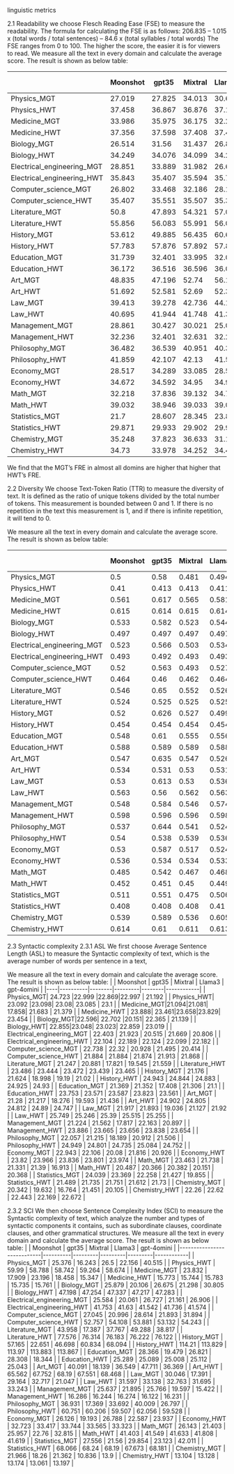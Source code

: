linguistic metrics 

 2.1 Readability
we choose Flesch Reading Ease (FSE) to measure the readability. The formula for calculating the FSE is as follows:
206.835 – 1.015 x (total words / total sentences) – 84.6 x (total syllables / total words)
The FSE ranges from 0 to 100. The higher the score, the easier it is for viewers to read.  We measure all the text in every domain and calculate the average score. The result is shown as below table:

| | Moonshot | gpt35  | Mixtral | Llama3 | gpt-4omini |
|---|----------|--------|---------|--------|------------|
| Physics_MGT |27.019| 27.825| 34.013 |30.627| 29.643     |
| Physics_HWT|37.458| 36.867 | 36.876  | 37.175 | 36.894  |
| Medicine_MGT|33.986|35.975 | 36.175  |32.26 |28.037     |
| Medicine_HWT               | 37.356   | 37.598 | 37.408  | 37.435 | 37.619     |
| Biology_MGT                | 26.514   | 31.56  | 31.437  | 26.877 | 25.124     |
| Biology_HWT                | 34.249   | 34.076 | 34.099  | 34.243 | 34.112     |
| Electrical_engineering_MGT | 28.851   | 33.889 | 31.982  | 26.66  | 27.067     |
| Electrical_engineering_HWT | 35.843   | 35.407 | 35.594  | 35.759 | 35.498     |
| Computer_science_MGT       | 26.802   | 33.468 | 32.186  | 28.172 | 27.167     |
| Computer_science_HWT       | 35.407   | 35.551 | 35.507  | 35.33  | 35.6       |
| Literature_MGT             | 50.8     | 47.893 | 54.321  | 57.056 | 43.76      |
| Literature_HWT             | 55.856   | 56.083 | 55.991  | 56.022 | 55.996     |
| History_MGT                | 53.612   | 49.885 | 56.435  | 60.663 | 48.998     |
| History_HWT                | 57.783   | 57.876 | 57.892  | 57.867 | 57.854     |
| Education_MGT              | 31.739   | 32.401 | 33.995  | 32.02  | 25.055     |
| Education_HWT              | 36.172   | 36.516 | 36.596  | 36.064 | 36.53      |
| Art_MGT                    | 48.835   | 47.196 | 52.74   | 56.135 | 42.901     |
| Art_HWT                    | 51.692   | 52.581 | 52.69   | 52.324 | 52.77      |
| Law_MGT                    | 39.413   | 39.278 | 42.736  | 44.188 | 33.608     |
| Law_HWT                    | 40.695   | 41.944 | 41.748  | 41.352 | 41.886     |
| Management_MGT             | 28.861   | 30.427 | 30.021  | 25.038 | 22.923     |
| Management_HWT             | 32.236   | 32.401 | 32.631  | 32.241 | 32.38      |
| Philosophy_MGT             | 36.482   | 36.539 | 40.951  | 40.324 | 30.34      |
| Philosophy_HWT             | 41.859   | 42.107 | 42.13   | 41.516 | 42.098     |
| Economy_MGT                | 28.517   | 34.289 | 33.085  | 28.577 | 28.122     |
| Economy_HWT                | 34.672   | 34.592 | 34.95   | 34.942 | 34.63      |
| Math_MGT                   | 32.218   | 37.836 | 39.132  | 34.738 | 37.189     |
| Math_HWT                   | 39.032   | 38.946 | 39.033  | 39.031 | 38.925     |
| Statistics_MGT             | 21.7     | 28.607 | 28.345  | 23.83  | 23.313     |
| Statistics_HWT             | 29.871   | 29.933 | 29.902  | 29.943 | 29.846     |
| Chemistry_MGT              | 35.248   | 37.823 | 36.633  | 31.127 | 30.111     |
| Chemistry_HWT              | 34.73    | 33.978 | 34.252  | 34.483 | 33.981     |

We find that the MGT’s FRE in almost all domins are higher that higher that HWT’s FRE.

2.2 Diversity
We choose Text-Token Ratio (TTR) to measure the diversity of text. It is defined as the ratio of unique tokens divided by the total number of tokens. This measurement is bounded between 0 and 1. If there is no repetition in the text this measurement is 1, and if there is infinite repetition, it will tend to 0.

We measure all the text in every domain and calculate the average score. The result is shown as below table:

|    | Moonshot | gpt35 | Mixtral | Llama3 | gpt-4omini |
|-----|----------|-------|---------|--------|------------|
| Physics_MGT  | 0.5 | 0.58  | 0.481 | 0.494 | 0.491      |
| Physics_HWT | 0.41 | 0.413 | 0.413| 0.411  | 0.413      |
| Medicine_MGT | 0.561    | 0.617 | 0.565   | 0.581  | 0.635      |
| Medicine_HWT               | 0.615    | 0.614 | 0.615   | 0.614  | 0.614      |
| Biology_MGT                | 0.533    | 0.582 | 0.523   | 0.544  | 0.567      |
| Biology_HWT                | 0.497    | 0.497 | 0.497   | 0.497  | 0.497      |
| Electrical_engineering_MGT | 0.523    | 0.566 | 0.503   | 0.534  | 0.561      |
| Electrical_engineering_HWT | 0.493    | 0.492 | 0.493   | 0.493  | 0.492      |
| Computer_science_MGT       | 0.52     | 0.563 | 0.493   | 0.527  | 0.547      |
| Computer_science_HWT       | 0.464    | 0.46  | 0.462   | 0.464  | 0.46       |
| Literature_MGT             | 0.546    | 0.65  | 0.552   | 0.526  | 0.618      |
| Literature_HWT             | 0.524    | 0.525 | 0.525   | 0.525  | 0.525      |
| History_MGT                | 0.52     | 0.626 | 0.527   | 0.499  | 0.549      |
| History_HWT                | 0.454    | 0.454 | 0.454   | 0.454  | 0.454      |
| Education_MGT              | 0.548    | 0.61  | 0.555   | 0.556  | 0.632      |
| Education_HWT              | 0.588    | 0.589 | 0.589   | 0.588  | 0.589      |
| Art_MGT                    | 0.547    | 0.635 | 0.547   | 0.526  | 0.61       |
| Art_HWT                    | 0.534    | 0.531 | 0.53    | 0.531  | 0.529      |
| Law_MGT                    | 0.53     | 0.613 | 0.53    | 0.536  | 0.612      |
| Law_HWT                    | 0.563    | 0.56  | 0.562   | 0.563  | 0.561      |
| Management_MGT             | 0.548    | 0.584 | 0.546   | 0.574  | 0.635      |
| Management_HWT             | 0.598    | 0.596 | 0.596   | 0.598  | 0.597      |
| Philosophy_MGT             | 0.537    | 0.644 | 0.541   | 0.524  | 0.626      |
| Philosophy_HWT             | 0.54     | 0.538 | 0.539   | 0.536  | 0.539      |
| Economy_MGT                | 0.53     | 0.587 | 0.517   | 0.524  | 0.586      |
| Economy_HWT                | 0.536    | 0.534 | 0.534   | 0.533  | 0.534      |
| Math_MGT                   | 0.485    | 0.542 | 0.467   | 0.468  | 0.508      |
| Math_HWT                   | 0.452    | 0.451 | 0.45    | 0.449  | 0.451      |
| Statistics_MGT             | 0.511    | 0.551 | 0.475   | 0.506  | 0.504      |
| Statistics_HWT             | 0.408    | 0.408 | 0.408   | 0.41   | 0.408      |
| Chemistry_MGT              | 0.539    | 0.589 | 0.536   | 0.605  | 0.632      |
| Chemistry_HWT              | 0.614    | 0.61  | 0.611   | 0.613  | 0.61       |


2.3 Syntactic complexity
2.3.1 ASL
We first choose Average Sentence Length (ASL) to measure the Syntactic complexity of text, which is the average number of words per sentence in a text,

We measure all the text in every domain and calculate the average score. The result is shown as below table:
|    | Moonshot | gpt35  | Mixtral | Llama3 | gpt-4omini |
|----|----------|--------|---------|--------|------------|
| Physics_MGT| 24.723 |22.999 |22.869|22.997 | 21.192 |
| Physics_HWT| 23.092 |23.098| 23.08| 23.085  | 23.1      |
| Medicine_MGT|21.094|21.081| 17.858| 21.683 | 21.379     |
| Medicine_HWT | 23.888| 23.461|23.658|23.829| 23.454     |
| Biology_MGT|22.596| 22.702 |20.151| 22.365 | 21.139     |
| Biology_HWT| 22.855|23.048| 23.023| 22.859 | 23.019     |
| Electrical_engineering_MGT | 22.403   | 21.923 | 20.515  | 21.669 | 20.806     |
| Electrical_engineering_HWT | 22.104   | 22.189 | 22.124  | 22.099 | 22.182     |
| Computer_science_MGT       | 22.738   | 22.32  | 20.928  | 21.495 | 20.414     |
| Computer_science_HWT       | 21.884   | 21.884 | 21.874  | 21.913 | 21.868     |
| Literature_MGT             | 21.247   | 20.881 | 17.821  | 19.545 | 21.559     |
| Literature_HWT             | 23.486   | 23.444 | 23.472  | 23.439 | 23.465     |
| History_MGT                | 21.176   | 21.624 | 18.998  | 19.19  | 21.02      |
| History_HWT                | 24.943   | 24.844 | 24.883  | 24.925 | 24.93      |
| Education_MGT              | 21.369   | 21.352 | 17.408  | 21.306 | 21.1       |
| Education_HWT              | 23.753   | 23.571 | 23.587  | 23.823 | 23.561     |
| Art_MGT                    | 21.28    | 21.217 | 18.276  | 19.593 | 21.436     |
| Art_HWT                    | 24.902   | 24.805 | 24.812  | 24.89  | 24.747     |
| Law_MGT                    | 21.917   | 21.893 | 19.036  | 21.127 | 21.92      |
| Law_HWT                    | 25.749   | 25.246 | 25.39   | 25.515 | 25.255     |
| Management_MGT             | 21.224   | 21.562 | 17.817  | 22.163 | 20.897     |
| Management_HWT             | 23.886   | 23.665 | 23.656  | 23.838 | 23.654     |
| Philosophy_MGT             | 22.057   | 21.215 | 18.189  | 20.912 | 21.506     |
| Philosophy_HWT             | 24.949   | 24.801 | 24.735  | 25.084 | 24.752     |
| Economy_MGT                | 22.943   | 22.106 | 20.08   | 21.816 | 20.926     |
| Economy_HWT                | 23.82    | 23.966 | 23.836  | 23.801 | 23.974     |
| Math_MGT                   | 23.463   | 21.738 | 21.331  | 21.39  | 16.913     |
| Math_HWT                   | 20.487   | 20.366 | 20.382  | 20.151 | 20.368     |
| Statistics_MGT             | 24.039   | 23.369 | 22.258  | 21.427 | 19.855     |
| Statistics_HWT             | 21.489   | 21.735 | 21.751  | 21.612 | 21.73      |
| Chemistry_MGT              | 20.342   | 19.632 | 16.764  | 21.451 | 20.105     |
| Chemistry_HWT              | 22.26    | 22.62  | 22.443  | 22.169 | 22.672     |

2.3.2 SCI
We then choose Sentence Complexity Index (SCI) to measure the Syntactic complexity of text, which analyze the number and types of syntactic components it contains, such as subordinate clauses, coordinate clauses, and other grammatical structures.
We measure all the text in every domain and calculate the average score. The result is shown as below table:
|                            | Moonshot | gpt35   | Mixtral | Llama3  | gpt-4omini |
|----------------------------|----------|---------|---------|---------|------------|
| Physics_MGT                | 25.376   | 16.243  | 26.5    | 22.156  | 40.515     |
| Physics_HWT                | 59.99    | 58.788  | 58.742  | 59.264  | 58.674     |
| Medicine_MGT               | 23.832   | 17.909  | 23.196  | 18.458  | 15.347     |
| Medicine_HWT               | 15.773   | 15.744  | 15.783  | 15.735  | 15.761     |
| Biology_MGT                | 25.879   | 20.106  | 26.675  | 21.298  | 30.805     |
| Biology_HWT                | 47.198   | 47.254  | 47.337  | 47.217  | 47.283     |
| Electrical_engineering_MGT | 25.584   | 20.061  | 26.727  | 21.161  | 26.906     |
| Electrical_engineering_HWT | 41.753   | 41.63   | 41.542  | 41.736  | 41.574     |
| Computer_science_MGT       | 27.045   | 20.996  | 28.614  | 21.893  | 31.894     |
| Computer_science_HWT       | 52.757   | 54.108  | 53.881  | 53.132  | 54.243     |
| Literature_MGT             | 43.958   | 17.387  | 37.767  | 49.288  | 38.817     |
| Literature_HWT             | 77.576   | 76.314  | 76.183  | 76.222  | 76.122     |
| History_MGT                | 57.165   | 22.651  | 46.698  | 60.834  | 68.094     |
| History_HWT                | 114.21   | 113.829 | 113.97  | 113.883 | 113.867    |
| Education_MGT              | 28.366   | 19.479  | 26.821  | 28.308  | 18.344     |
| Education_HWT              | 25.289   | 25.089  | 25.008  | 25.112  | 25.043     |
| Art_MGT                    | 40.091   | 18.139  | 36.549  | 47.711  | 36.369     |
| Art_HWT                    | 65.562   | 67.752  | 68.19   | 67.551  | 68.468     |
| Law_MGT                    | 30.046   | 17.391  | 29.164  | 32.717  | 21.047     |
| Law_HWT                    | 31.597   | 33.138  | 32.763  | 31.695  | 33.243     |
| Management_MGT             | 25.637   | 21.895  | 25.766  | 19.597  | 15.422     |
| Management_HWT             | 16.286   | 16.244  | 16.274  | 16.122  | 16.231     |
| Philosophy_MGT             | 36.931   | 17.369  | 33.692  | 40.009  | 26.797     |
| Philosophy_HWT             | 60.751   | 60.206  | 59.507  | 62.056  | 59.528     |
| Economy_MGT                | 26.126   | 19.193  | 26.788  | 22.587  | 23.937     |
| Economy_HWT                | 32.723   | 33.417  | 33.744  | 33.565  | 33.323     |
| Math_MGT                   | 26.143   | 21.403  | 25.957  | 22.76   | 32.815     |
| Math_HWT                   | 41.403   | 41.549  | 41.633  | 41.808  | 41.619     |
| Statistics_MGT             | 27.556   | 21.56   | 29.854  | 23.123  | 42.011     |
| Statistics_HWT             | 68.066   | 68.24   | 68.19   | 67.673  | 68.181     |
| Chemistry_MGT              | 21.966   | 18.26   | 21.362  | 10.836  | 13.9       |
| Chemistry_HWT              | 13.104   | 13.128  | 13.174  | 13.061  | 13.197     |
